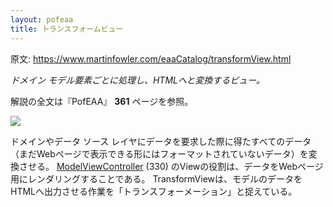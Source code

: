 ```yaml
---
layout: pofeaa
title: トランスフォームビュー
---
```


原文: <https://www.martinfowler.com/eaaCatalog/transformView.html>

*ドメイン モデル要素ごとに処理し、HTMLへと変換するビュー。*

解説の全文は『PofEAA』 **361** ページを参照。

![](https://www.martinfowler.com/eaaCatalog/transformViewSketch.gif)

ドメインやデータ ソース
レイヤにデータを要求した際に得たすべてのデータ（まだWebページで表示できる形にはフォーマットされていないデータ）を変換させる。
[ModelViewController](../ModelViewController) (330)
のViewの役割は、データをWebページ用にレンダリングすることである。
TransformViewは、モデルのデータをHTMLへ出力させる作業を「トランスフォーメーション」と捉えている。
